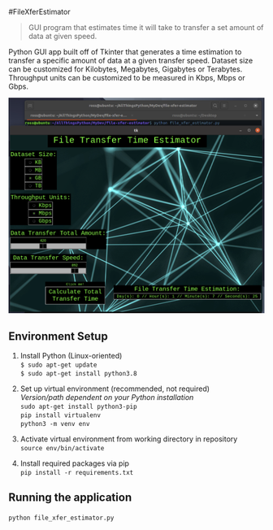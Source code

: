 #FileXferEstimator
> GUI program that estimates time it will take to transfer a set amount of data at given speed.

Python GUI app built off of Tkinter that generates a time estimation to transfer a specific amount of data at a given transfer speed. Dataset size can be customized for Kilobytes, Megabytes, Gigabytes or Terabytes. Throughput units can be customized to be measured in Kbps, Mbps or Gbps. 

![](screenshot.png)

## Environment Setup
1. Install Python (Linux-oriented)  
```$ sudo apt-get update```  
```$ sudo apt-get install python3.8```  

2. Set up virtual environment (recommended, not required)  
*Version/path dependent on your Python installation*  
```sudo apt-get install python3-pip```  
```pip install virtualenv```  
```python3 -m venv env```  

3. Activate virtual environment from working directory in repository  
```source env/bin/activate```  

4. Install required packages via pip  
```pip install -r requirements.txt```  

## Running the application  
```python file_xfer_estimator.py```  

<!-- Markdown link & img dfn's -->
[chrome]: https://chromedriver.chromium.org/getting-started

